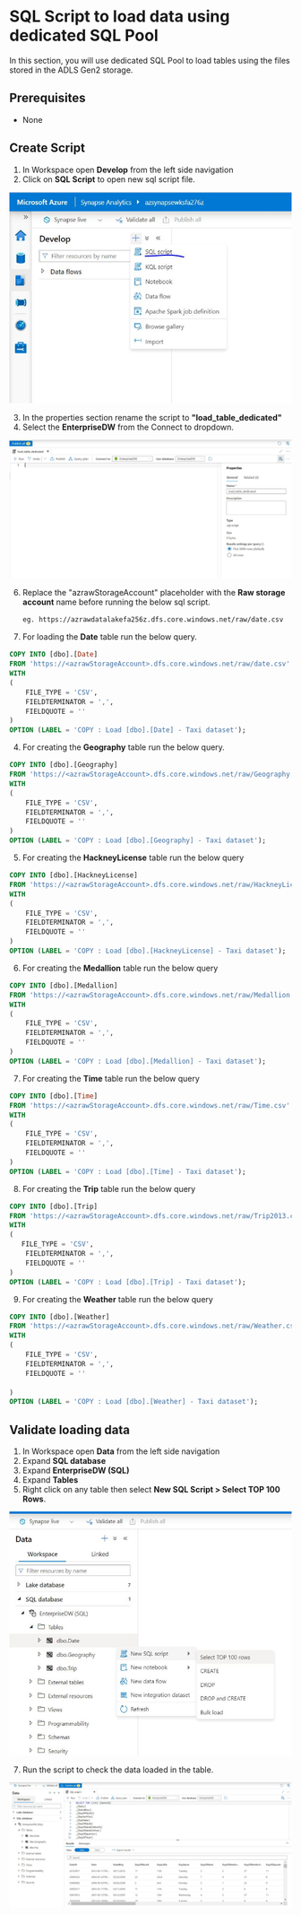 # SQL Script to load data using dedicated SQL Pool

In this section, you will use dedicated SQL Pool to load tables using the files stored in the ADLS Gen2 storage.

## Prerequisites

- None 


## Create Script

1. In Workspace open **Develop** from the left side navigation
2. Click on  **SQL Script** to open new sql script file.

![openSQLScript](./assets/1_openSQLScript.JPG "Select resource groups")

3. In the properties section rename the script to **"load_table_dedicated"**
4. Select the **EnterpriseDW** from the Connect to dropdown.

![renameSQLScript](./assets/2_rename_load_script.JPG "rename script")


6. Replace the "azrawStorageAccount" placeholder with the **Raw storage account** name before running the below sql script.

    ```sh
    eg. https://azrawdatalakefa256z.dfs.core.windows.net/raw/date.csv
    ```
	
6. For loading the **Date** table run the below query.

``` sql
COPY INTO [dbo].[Date]
FROM 'https://<azrawStorageAccount>.dfs.core.windows.net/raw/date.csv'
WITH
(
    FILE_TYPE = 'CSV',
	FIELDTERMINATOR = ',',
	FIELDQUOTE = ''
)
OPTION (LABEL = 'COPY : Load [dbo].[Date] - Taxi dataset');

```
4.  For creating the **Geography** table run the below query.

``` sql
COPY INTO [dbo].[Geography]
FROM 'https://<azrawStorageAccount>.dfs.core.windows.net/raw/Geography.csv'
WITH
(
    FILE_TYPE = 'CSV',
	FIELDTERMINATOR = ',',
	FIELDQUOTE = ''
)
OPTION (LABEL = 'COPY : Load [dbo].[Geography] - Taxi dataset');
```
5. For creating the **HackneyLicense** table run the below query

``` sql
COPY INTO [dbo].[HackneyLicense]
FROM 'https://<azrawStorageAccount>.dfs.core.windows.net/raw/HackneyLicense.csv'
WITH
(
    FILE_TYPE = 'CSV',
	FIELDTERMINATOR = ',',
	FIELDQUOTE = ''
)
OPTION (LABEL = 'COPY : Load [dbo].[HackneyLicense] - Taxi dataset');
```
6. For creating the **Medallion** table run the below query

``` sql
COPY INTO [dbo].[Medallion]
FROM 'https://<azrawStorageAccount>.dfs.core.windows.net/raw/Medallion.csv'
WITH
(
    FILE_TYPE = 'CSV',
	FIELDTERMINATOR = ',',
	FIELDQUOTE = ''
)
OPTION (LABEL = 'COPY : Load [dbo].[Medallion] - Taxi dataset');
```
7. For creating the **Time** table run the below query

``` sql
COPY INTO [dbo].[Time]
FROM 'https://<azrawStorageAccount>.dfs.core.windows.net/raw/Time.csv'
WITH
(
    FILE_TYPE = 'CSV',
	FIELDTERMINATOR = ',',
	FIELDQUOTE = ''
)
OPTION (LABEL = 'COPY : Load [dbo].[Time] - Taxi dataset');
```
8. For creating the **Trip** table run the below query

``` sql
COPY INTO [dbo].[Trip]
FROM 'https://<azrawStorageAccount>.dfs.core.windows.net/raw/Trip2013.csv'
WITH
(
   FILE_TYPE = 'CSV',
	FIELDTERMINATOR = ',',
	FIELDQUOTE = ''
)
OPTION (LABEL = 'COPY : Load [dbo].[Trip] - Taxi dataset');
```
9. For creating the **Weather** table run the below query

``` sql
COPY INTO [dbo].[Weather]
FROM 'https://<azrawStorageAccount>.dfs.core.windows.net/raw/Weather.csv'
WITH
(
    FILE_TYPE = 'CSV',
	FIELDTERMINATOR = ',',
	FIELDQUOTE = ''
	
)
OPTION (LABEL = 'COPY : Load [dbo].[Weather] - Taxi dataset');
```

## Validate loading data

1. In Workspace open **Data** from the left side navigation
2. Expand **SQL database**
3. Expand **EnterpriseDW (SQL)**
4. Expand **Tables**
5. Right click on any table then select **New SQL Script > Select TOP 100 Rows**.

![selecttop100](./assets/3_select_top100.JPG "Select top 100")

7. Run the script to check the data loaded in the table.

![RunQuery](./assets/4_query_result.JPG "run query")
